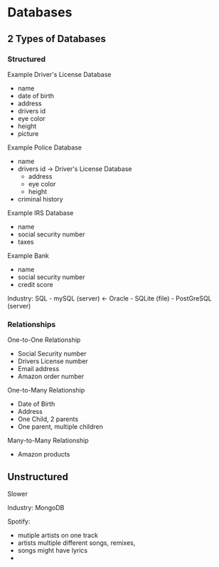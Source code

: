 # Databases
## 2 Types of Databases
### Structured

Example Driver's License Database
- name
- date of birth
- address
- drivers id
- eye color
- height
- picture 

Example Police Database
- name 
- drivers id -> Driver's License Database 
    - address
    - eye color
    - height
- criminal history

Example IRS Database
- name
- social security number 
- taxes

Example Bank
- name
- social security number
- credit score

Industry: 
    SQL 
    - mySQL (server) <- Oracle
    - SQLite (file)
    - PostGreSQL (server)


### Relationships

One-to-One Relationship
- Social Security number
- Drivers License number
- Email address
- Amazon order number

One-to-Many Relationship
- Date of Birth
- Address
- One Child, 2 parents
- One parent, multiple children

Many-to-Many Relationship
- Amazon products  


## Unstructured 

Slower

Industry: 
    MongoDB 

Spotify: 
- mutiple artists on one track
- artists multiple different songs, remixes, 
- songs might have lyrics
- 